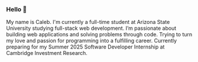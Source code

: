 ### Hello 👋<br>

My name is Caleb. I'm currently a full-time student at Arizona State University studying full-stack web
development. I’m passionate about building web applications and solving problems through
code. Trying to turn my love and passion for programming into a fulfilling career. Currently preparing for my Summer 2025 Software Developer Internship at Cambridge Investment Research.<br>
